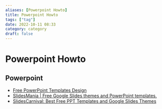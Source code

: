 ```yaml
---
aliases: [Powerpoint Howto]
title: Powerpoint Howto
tags: ["tag"]
date: 2022-10-11 08:33
category: category
draft: false
---
```


# Powerpoint Howto

## Powerpoint

- [Free PowerPoint Templates Design](https://www.free-powerpoint-templates-design.com/)
- [SlidesMania | Free Google Slides themes and PowerPoint templates.](https://slidesmania.com/)
- [SlidesCarnival: Best Free PPT Templates and Google Slides Themes](https://www.slidescarnival.com/)
